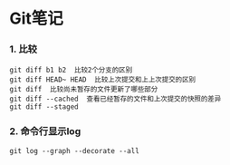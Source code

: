 Git笔记
=

### 1. 比较  
```
git diff b1 b2  比较2个分支的区别  
git diff HEAD~ HEAD  比较上次提交和上上次提交的区别  
git diff  比较尚未暂存的文件更新了哪些部分  
git diff --cached  查看已经暂存的文件和上次提交的快照的差异  
git diff --staged  
```  
### 2. 命令行显示log
```
git log --graph --decorate --all
```
